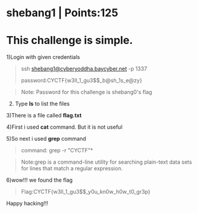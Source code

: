 # shebang1 | Points:125
# This challenge is simple.

1)Login with given credentials
> ssh shebang1@cyberyoddha.baycyber.net -p 1337
>
> password:CYCTF{w3ll_1_gu3$$_b@sh_1s_e@zy}

> Note: Password for this challenge is shebang0's flag

2) Type __ls__ to list the files

3)There is a file called __flag.txt__

4)First i used __cat__ command. But it is not useful

5)So next i used __grep__ command
> command: grep -r "CYCTF"*

> Note:grep is a command-line utility for searching plain-text data sets for lines that match a regular expression. 

6)wow!!! we found the flag
> Flag:CYCTF{w3ll_1_gu3$$_y0u_kn0w_h0w_t0_gr3p}

Happy hacking!!!
